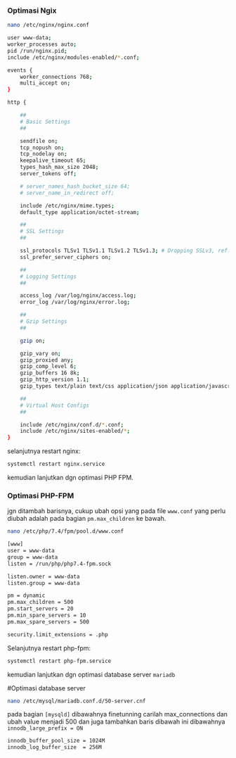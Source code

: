 ### Optimasi Ngix
```bash
nano /etc/nginx/nginx.conf
```
```bash
user www-data;
worker_processes auto;
pid /run/nginx.pid;
include /etc/nginx/modules-enabled/*.conf;

events {
	worker_connections 768;
	multi_accept on;
}

http {

	##
	# Basic Settings
	##

	sendfile on;
	tcp_nopush on;
	tcp_nodelay on;
	keepalive_timeout 65;
	types_hash_max_size 2048;
	server_tokens off;

	# server_names_hash_bucket_size 64;
	# server_name_in_redirect off;

	include /etc/nginx/mime.types;
	default_type application/octet-stream;

	##
	# SSL Settings
	##

	ssl_protocols TLSv1 TLSv1.1 TLSv1.2 TLSv1.3; # Dropping SSLv3, ref: POODLE
	ssl_prefer_server_ciphers on;

	##
	# Logging Settings
	##

	access_log /var/log/nginx/access.log;
	error_log /var/log/nginx/error.log;

	##
	# Gzip Settings
	##

	gzip on;

	gzip_vary on;
	gzip_proxied any;
	gzip_comp_level 6;
	gzip_buffers 16 8k;
	gzip_http_version 1.1;
	gzip_types text/plain text/css application/json application/javascript text/xml application/xml application/xml+rss text/javascript;

	##
	# Virtual Host Configs
	##

	include /etc/nginx/conf.d/*.conf;
	include /etc/nginx/sites-enabled/*;
}
```
selanjutnya restart nginx: 
```bash
systemctl restart nginx.service
```
kemudian lanjutkan dgn optimasi PHP FPM.

### Optimasi PHP-FPM
jgn ditambah barisnya, cukup ubah opsi yang pada file `www.conf`
yang perlu diubah adalah pada bagian `pm.max_children` ke bawah. 
```bash
nano /etc/php/7.4/fpm/pool.d/www.conf
```

```bash
[www]
user = www-data
group = www-data
listen = /run/php/php7.4-fpm.sock

listen.owner = www-data
listen.group = www-data

pm = dynamic
pm.max_children = 500
pm.start_servers = 20
pm.min_spare_servers = 10
pm.max_spare_servers = 500

security.limit_extensions = .php
```
Selanjutnya restart php-fpm:
```bash
systemctl restart php-fpm.service
```
kemudian lanjutkan dgn optimasi database server `mariadb`

#Optimasi database server
```bash
nano /etc/mysql/mariadb.conf.d/50-server.cnf
```
pada bagian `[mysqld]` dibawahnya finetunning carilah max_connections dan ubah value menjadi 500 
dan juga tambahkan baris dibawah ini dibawahnya `innodb_large_prefix = ON`
```bash
innodb_buffer_pool_size	= 1024M
innodb_log_buffer_size	= 256M
```
